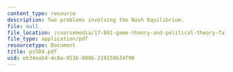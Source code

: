 ```yaml
---
content_type: resource
description: Two problems involving the Nash Equilibrium.
file: null
file_location: /coursemedia/17-881-game-theory-and-political-theory-fall-2004/eb34eab44c8a953b808b219159b34f90_ps504.pdf
file_type: application/pdf
resourcetype: Document
title: ps504.pdf
uid: eb34eab4-4c8a-953b-808b-219159b34f90
---
```


